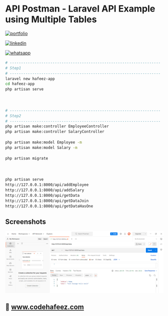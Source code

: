 # API Postman - Laravel API Example using Multiple Tables

[![portfolio](https://img.shields.io/badge/my_portfolio-000?style=for-the-badge&logo=ko-fi&logoColor=white)](https://www.codehafeez.com/)

[![linkedin](https://img.shields.io/badge/linkedin-0A66C2?style=for-the-badge&logo=linkedin&logoColor=white)](https://www.linkedin.com/in/codehafeez/)

[![whatsapp](https://img.shields.io/badge/whatsapp-GREEN?style=for-the-badge&logo=whatsapp&logoColor=white)](https://api.whatsapp.com/send?phone=923123349398)



```bash
# -------------------------------------------------------------------
# Step1
# -------------------------------------------------------------------
laravel new hafeez-app
cd hafeez-app
php artisan serve



# -------------------------------------------------------------------
# Step2
# -------------------------------------------------------------------
php artisan make:controller EmployeeController
php artisan make:controller SalaryController

php artisan make:model Employee -m
php artisan make:model Salary -m

php artisan migrate



php artisan serve
http://127.0.0.1:8000/api/addEmployee
http://127.0.0.1:8000/api/addSalary
http://127.0.0.1:8000/api/getData
http://127.0.0.1:8000/api/getDataJoin
http://127.0.0.1:8000/api/getDataHasOne
```    


## Screenshots
![](https://raw.githubusercontent.com/codehafeez/Api-Laravel-App_01/main/Screenshots/Output-01.png)


## 🔗 www.codehafeez.com
